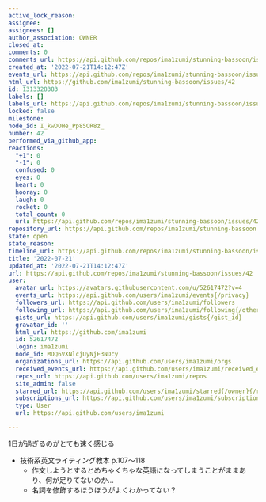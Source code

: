 ```yaml
---
active_lock_reason: 
assignee: 
assignees: []
author_association: OWNER
closed_at: 
comments: 0
comments_url: https://api.github.com/repos/ima1zumi/stunning-bassoon/issues/42/comments
created_at: '2022-07-21T14:12:47Z'
events_url: https://api.github.com/repos/ima1zumi/stunning-bassoon/issues/42/events
html_url: https://github.com/ima1zumi/stunning-bassoon/issues/42
id: 1313328383
labels: []
labels_url: https://api.github.com/repos/ima1zumi/stunning-bassoon/issues/42/labels{/name}
locked: false
milestone: 
node_id: I_kwDOHe_Pp85OR8z_
number: 42
performed_via_github_app: 
reactions:
  "+1": 0
  "-1": 0
  confused: 0
  eyes: 0
  heart: 0
  hooray: 0
  laugh: 0
  rocket: 0
  total_count: 0
  url: https://api.github.com/repos/ima1zumi/stunning-bassoon/issues/42/reactions
repository_url: https://api.github.com/repos/ima1zumi/stunning-bassoon
state: open
state_reason: 
timeline_url: https://api.github.com/repos/ima1zumi/stunning-bassoon/issues/42/timeline
title: '2022-07-21'
updated_at: '2022-07-21T14:12:47Z'
url: https://api.github.com/repos/ima1zumi/stunning-bassoon/issues/42
user:
  avatar_url: https://avatars.githubusercontent.com/u/52617472?v=4
  events_url: https://api.github.com/users/ima1zumi/events{/privacy}
  followers_url: https://api.github.com/users/ima1zumi/followers
  following_url: https://api.github.com/users/ima1zumi/following{/other_user}
  gists_url: https://api.github.com/users/ima1zumi/gists{/gist_id}
  gravatar_id: ''
  html_url: https://github.com/ima1zumi
  id: 52617472
  login: ima1zumi
  node_id: MDQ6VXNlcjUyNjE3NDcy
  organizations_url: https://api.github.com/users/ima1zumi/orgs
  received_events_url: https://api.github.com/users/ima1zumi/received_events
  repos_url: https://api.github.com/users/ima1zumi/repos
  site_admin: false
  starred_url: https://api.github.com/users/ima1zumi/starred{/owner}{/repo}
  subscriptions_url: https://api.github.com/users/ima1zumi/subscriptions
  type: User
  url: https://api.github.com/users/ima1zumi

---
```

1日が過ぎるのがとても速く感じる

- 技術系英文ライティング教本 p.107〜118
    - 作文しようとするとめちゃくちゃな英語になってしまうことがままあり、何が足りてないのか…
    - 名詞を修飾するほうほうがよくわかってない？